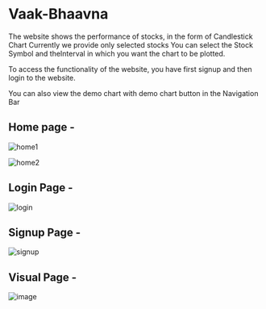 # Vaak-Bhaavna

The website shows the performance of stocks, in the form of Candlestick Chart
Currently we provide only selected stocks
You can select the Stock Symbol and theInterval in which you want the chart
to be plotted.

To access the functionality of the website, you have first signup and then login to the website.

You can also view the demo chart with demo chart button in the Navigation Bar

## Home page -

![home1](https://user-images.githubusercontent.com/75775994/123047847-61814780-d41b-11eb-988a-8601ef898842.PNG)


![home2](https://user-images.githubusercontent.com/75775994/123047869-66de9200-d41b-11eb-9afc-2c92f95ea511.PNG)


## Login Page - 

![login](https://user-images.githubusercontent.com/75775994/123047923-79f16200-d41b-11eb-9b4a-abb70ee99e30.PNG)


## Signup Page - 
![signup](https://user-images.githubusercontent.com/75775994/123047943-81b10680-d41b-11eb-94e5-c2a811398473.PNG)

## Visual Page -
![image](https://user-images.githubusercontent.com/76607467/123054969-05222600-d423-11eb-9f13-428a403c4899.png)


